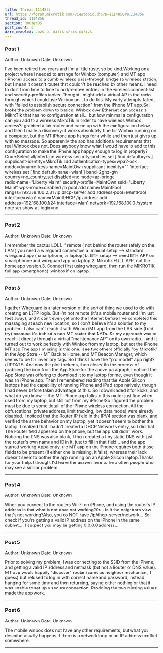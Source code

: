 ```yaml
---
title: Thread-1114856
url: https://forum.mikrotik.com/viewtopic.php?p=1114856#p1114856
thread_id: 1114856
section: RouterOS
post_count: 6
date_crawled: 2025-02-03T15:47:44.847475
---
```


### Post 1
Author: Unknown
Date: Unknown

I've been retired five years and I'm a little rusty, so be kind.Working on a project where I needed to arrange for Winbox (computer) and MT app (iPhone) access to a dumb wireless pass-through bridge (a wireless station, but I mean it doesn't route) that couldn't be reached by other means. I need to do it from time to time to add/remove entries in the wireless connect-list and security-profiles tables. Thought I might add a virtual AP to the radio through which I could use Winbox on it to do this. My early attempts failed, with "failed to establish secure connection" from the iPhone MT app.So I broke the problem down to basics: Winbox over Ethernet can access a MikroTik that has no configuration at all... but how minimal a configuration can you add to a wireless MikroTik in order to have wireless Winbox access?I grabbed a lab router and came up with the configuration below, and then I made a discovery: it works absolutely fine for Winbox running on a computer, but the MT iPhone app hangs for a while and then just gives up with no message. So apparently the app has additional requirements that real Winbox does not. Does anybody know what I would have to add to this configuration to make the iPhone app happy enough to log in properly?Code:Select all/interface wireless security-profiles
set [ find default=yes ] supplicant-identity=MikroTik
add authentication-types=wpa2-psk mode=dynamic-keys name=MaintOwn supplicant-identity=""
/interface wireless
set [ find default-name=wlan1 ] band=2ghz-g/n country=no_country_set disabled=no mode=ap-bridge \
    radio-name="Liberty Maint" security-profile=MaintOwn ssid="Liberty Maint" wps-mode=disabled
/ip pool
add name=MaintPool ranges=192.168.100.2/31
/ip dhcp-server
add address-pool=MaintPool interface=wlan1 name=MaintDHCP
/ip address
add address=192.168.100.1/24 interface=wlan1 network=192.168.100.0
/system note
set show-at-login=no

---
### Post 2
Author: Unknown
Date: Unknown

I remember the cactus LOL1.  If remote ( not behind the router safely on the LAN ) you need a wireguard connection.a.  manual setup --> standard wireguard app  ( smartphone, or laptop )b.  BTH setup -->  need BTH APP on smartphhone and wireguard app on laptop.2.  Mikrotik FULL APP, not the home app version.3.  Connect first using wireguard, then run the MIKROTIK full app (smartphone),  winbox if on laptop.

---
### Post 3
Author: Unknown
Date: Unknown

I gather Wireguard is a later version of the sort of thing we used to do with creating an L2TP login. But I'm not remote (it's a mobile router and I'm just feet away), and it can't even get onto the Internet before I've completed this massaging at each new location, so I don't believe it's a solution to my problem. I also can't reach it with Winbox/MT app from the LAN side (I did try) because it's behind a non-MT router that NATs. So my approach was to reach it directly through a virtual "maintenance AP" on its own radio... and it turned out to work perfectly with Winbox from my laptop, but not the iPhone MT app.The app I'm using is this one.I see two others officially "by Mikrotik" in the App Store -- MT Back to Home, and MT Beacon Manager, which seems to be for inventory tags. So I think I have the "pro model" app right?(UPDATE: And now the plot thickens, then clears!)In the process of grabbing the icon from the App Store for the above paragraph, I noticed the App Store was offering to download it to my laptop for me, even though it was an iPhone app. Then I remembered reading that the Apple Silicon laptops had the capability of running iPhone and iPad apps natively, though I had never before taken advantage of this. So I downloaded it for kicks, and what do you know -- the MT iPhone app talks to this router just fine when used from my laptop, but still not from my iPhone!So I figured the problem must be due to some detail of the iPhone wireless connection. All the obfuscations (private address, limit tracking, low data mode) were already disabled. I noticed that the Router IP field in the IPV4 section was blank, and verified the same behavior on my laptop, yet it doesn't seem to bother the laptop. I realized that I hadn't created a DHCP Networks entry, so I did that. The Router field appeared on the phone, but the app still didn't work. Noticing the DNS was also blank, I then created a tiny static DNS with just the router's own name and ID in it, just to fill in that field... and the app started working!Apparently, the MT app on the iPhone requires both those fields to be present (if either one is missing, it fails), whereas their lack doesn't seem to bother the app running on an Apple Silicon laptop.Thanks for your help. I thought I'd leave the answer here to help other people who may see a similar problem.

---
### Post 4
Author: Unknown
Date: Unknown

When you connect to the routers Wi-Fi on iPhone, and using the router's IP address is that what is not does not working?Or... is it the neighbors view that's not working?Also, you do NOT have /ip/dhcp-server/network...  So check if you're getting a valid IP address on the iPhone in the same subnet....  I suspect you may be getting 0.0.0.0 address...

---
### Post 5
Author: Unknown
Date: Unknown

Prior to solving my problem, I was connecting to the SSID from the iPhone, and getting a valid IP address and netmask (but not a Router or DNS value). MT app would happily "discover" router (same as neighbor mechanism, I guess) but refused to log in with correct name and password, instead hanging for some time and then returning, saying either nothing or that it was unable to set up a secure connection. Providing the two missing values made the app work.

---
### Post 6
Author: Unknown
Date: Unknown

The mobile winbox does not have any other requirements, but what you describe usually happens if there is a network loop or an IP address conflict somewhere.

---
